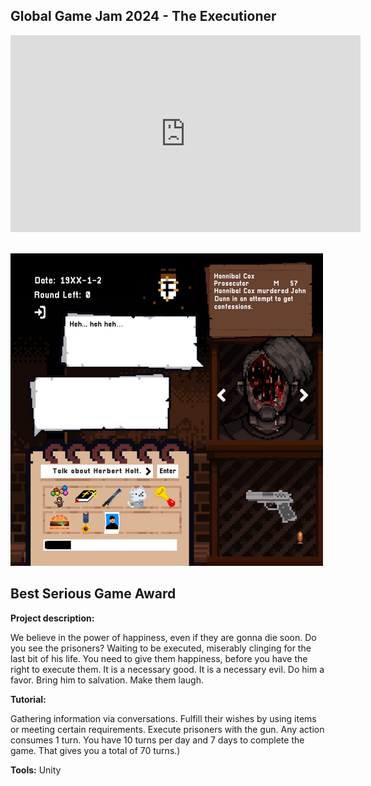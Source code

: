## Global Game Jam 2024 - The Executioner

<iframe width="560" height="315" src="https://www.youtube.com/embed/ttaNJ88cQgQ?si=jLoOq8MEt_P45lt2" title="YouTube video player" frameborder="0" allow="accelerometer; autoplay; clipboard-write; encrypted-media; gyroscope; picture-in-picture; web-share" referrerpolicy="strict-origin-when-cross-origin" allowfullscreen></iframe>

<br><img src="images/TECapScreen2.png?raw=true"/>

## Best Serious Game Award

**Project description:** 

We believe in the power of happiness, even if they are gonna die soon.
Do you see the prisoners? Waiting to be executed, miserably clinging for the last bit of his life.
You need to give them happiness, before you have the right to execute them.
It is a necessary good. It is a necessary evil.
Do him a favor.
Bring him to salvation.
Make them laugh.

**Tutorial:**

Gathering information via conversations.
Fulfill their wishes by using items or meeting certain requirements.
Execute prisoners with the gun.
Any action consumes 1 turn.
You have 10 turns per day and 7 days to complete the game. That gives you a total of 70 turns.)

**Tools:** Unity

